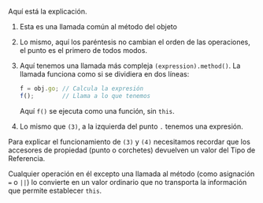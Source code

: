 
Aquí está la explicación.

1. Esta es una llamada común al método del objeto
2. Lo mismo, aquí los paréntesis no cambian el orden de las operaciones, el punto es el primero de todos modos.

3. Aquí tenemos una llamada más compleja `(expression).method()`. La llamada funciona como si se dividiera en dos líneas:

    ```js no-beautify
    f = obj.go; // Calcula la expresión
    f();        // Llama a lo que tenemos
    ```

    Aquí `f()` se ejecuta como una función, sin `this`.

4. Lo mismo que `(3)`, a la izquierda del punto `.` tenemos una expresión.

Para explicar el funcionamiento de `(3)` y `(4)` necesitamos recordar que los accesores de propiedad (punto o corchetes) devuelven un valor del Tipo de Referencia.  

Cualquier operación en él excepto una llamada al método (como asignación `=` o `||`) lo convierte en un valor ordinario que no transporta la información que permite establecer `this`.
